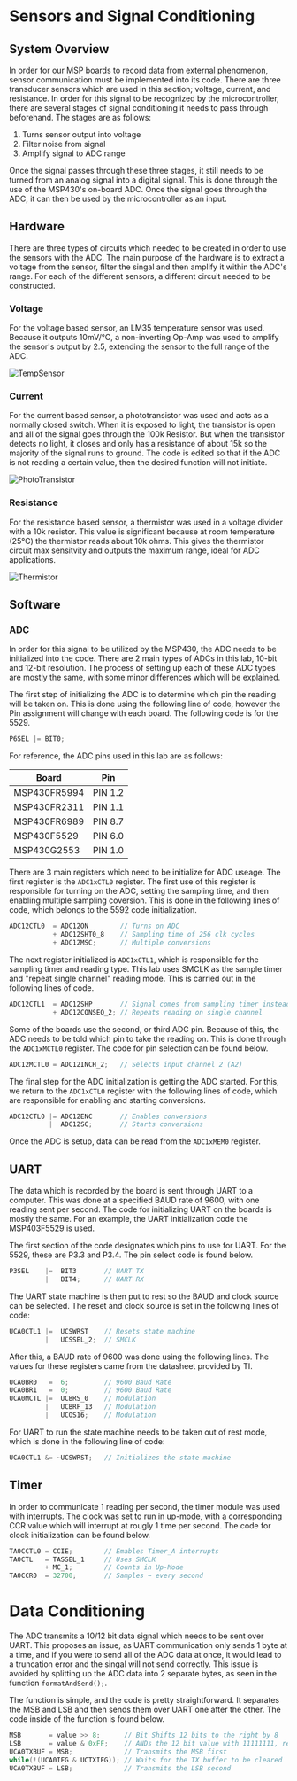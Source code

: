 # Sensors and Signal Conditioning
## System Overview
In order for our MSP boards to record data from external phenomenon, sensor communication must be implemented into its code. There are three transducer sensors which are used in this section; voltage, current, and resistance. In order for this signal to be recognized by the microcontroller, there are several stages of signal conditioning it needs to pass through beforehand. The stages are as follows:
1. Turns sensor output into voltage
2. Filter noise from signal
3. Amplify signal to ADC range

Once the signal passes through these three stages, it still needs to be turned from an analog signal into a digital signal. This is done through the use of the MSP430's on-board ADC. Once the signal goes through the ADC, it can then be used by the microcontroller as an input. 

## Hardware
There are three types of circuits which needed to be created in order to use the sensors with the ADC. The main purpose of the hardware is to extract a voltage from the sensor, filter the singal and then amplify it within the ADC's range. For each of the different sensors, a different circuit needed to be constructed.

### Voltage

For the voltage based sensor, an LM35 temperature sensor was used. Because it outputs 10mV/°C, a non-inverting Op-Amp was used to amplify the sensor's output by 2.5, extending the sensor to the full range of the ADC.

![TempSensor](https://github.com/RU09342/lab-5-sensing-the-world-around-you-nick-gorab/blob/master/Sensors%20and%20Signal%20Conditioning/Schematics/Temperature%20Sensor%20Schematic.PNG)

### Current
For the current based sensor, a phototransistor was used and acts as a normally closed switch. When it is exposed to light, the transistor is open and all of the signal goes through the 100k Resistor. But when the transistor detects no light, it closes and only has a resistance of about 15k so the majority of the signal runs to ground. The code is edited so that if the ADC is not reading a certain value, then the desired function will not initiate.

![PhotoTransistor](https://github.com/RU09342/lab-5-sensing-the-world-around-you-nick-gorab/blob/master/Sensors%20and%20Signal%20Conditioning/Schematics/PhotoTransistor%20Schematic.PNG)

### Resistance
For the resistance based sensor, a thermistor was used in a voltage divider with a 10k resistor. This value is significant because at room temperature (25°C) the thermistor reads about 10k ohms. This gives the thermistor circuit max sensitvity and outputs the maximum range, ideal for ADC applications.

![Thermistor](https://github.com/RU09342/lab-5-sensing-the-world-around-you-nick-gorab/blob/master/Sensors%20and%20Signal%20Conditioning/Schematics/Thermistor%20Schematic.PNG)

## Software
### ADC
In order for this signal to be utilized by the MSP430, the ADC needs to be initialized into the code. There are 2 main types of ADCs in this lab, 10-bit and 12-bit resolution. The process of setting up each of these ADC types are mostly the same, with some minor differences which will be explained.

The first step of initializing the ADC is to determine which pin the reading will be taken on. This is done using the following line of code, however the Pin assignment will change with each board. The following code is for the 5529.

```c
P6SEL |= BIT0;
```
 For reference, the ADC pins used in this lab are as follows:
 
|     Board    |   Pin   |
|--------------|---------|
| MSP430FR5994 | PIN 1.2 |
| MSP430FR2311 | PIN 1.1 |
| MSP430FR6989 | PIN 8.7 |
| MSP430F5529  | PIN 6.0 |
| MSP430G2553  | PIN 1.0 |

There are 3 main registers which need to be initialize for ADC useage. The first register is the `ADC1xCTL0` register. The first use of this register is responsible for turning on the ADC, setting the sampling time, and then enabling multiple sampling coversion. This is done in the following lines of code, which belongs to the 5592 code initialization. 

```c
ADC12CTL0  = ADC12ON        // Turns on ADC
           + ADC12SHT0_8    // Sampling time of 256 clk cycles
           + ADC12MSC;      // Multiple conversions
```

The next register initialized is `ADC1xCTL1`, which is responsible for the sampling timer and reading type. This lab uses SMCLK as the sample timer and "repeat single channel" reading mode. This is carried out in the following lines of code.

```c
ADC12CTL1  = ADC12SHP       // Signal comes from sampling timer instead of input
           + ADC12CONSEQ_2; // Repeats reading on single channel
```

Some of the boards use the second, or third ADC pin. Because of this, the ADC needs to be told which pin to take the reading on. This is done through the `ADC1xMCTL0` register. The code for pin selection can be found below.

```c
ADC12MCTL0 = ADC12INCH_2;   // Selects input channel 2 (A2)
```

The final step for the ADC initialization is getting the ADC started. For this, we return to the `ADC1xCTL0` register with the following lines of code, which are responsible for enabling and starting conversions.

```c
ADC12CTL0 |= ADC12ENC       // Enables conversions
          |  ADC12SC;       // Starts conversions
```

Once the ADC is setup, data can be read from the `ADC1xMEM0` register.

## UART
The data which is recorded by the board is sent through UART to a computer. This was done at a specified BAUD rate of 9600, with one reading sent per second. The code for initializing UART on the boards is mostly the same. For an example, the UART initialization code the MSP403F5529 is used. 

The first section of the code designates which pins to use for UART. For the 5529, these are P3.3 and P3.4. The pin select code is found below.
```c
P3SEL    |=  BIT3       // UART TX
         |   BIT4;      // UART RX
```

The UART state machine is then put to rest so the BAUD and clock source can be selected. The reset and clock source is set in the following lines of code:
```c
UCA0CTL1 |=  UCSWRST    // Resets state machine
         |   UCSSEL_2;  // SMCLK
```

After this, a BAUD rate of 9600 was done using the following lines. The values for these registers came from the datasheet provided by TI. 

```c
UCA0BR0   =  6;         // 9600 Baud Rate
UCA0BR1   =  0;         // 9600 Baud Rate
UCA0MCTL |=  UCBRS_0    // Modulation
         |   UCBRF_13   // Modulation
         |   UCOS16;    // Modulation
```
For UART to run the state machine needs to be taken out of rest mode, which is done in the following line of code:
```c
UCA0CTL1 &= ~UCSWRST;   // Initializes the state machine
```
## Timer
In order to communicate 1 reading per second, the timer module was used with interrupts. The clock was set to run in up-mode, with a corresponding CCR value which will interrupt at rougly 1 time per second. The code for clock initialization can be found below.

```c
TA0CCTL0 = CCIE;        // Emables Timer_A interrupts
TA0CTL   = TASSEL_1     // Uses SMCLK
         + MC_1;        // Counts in Up-Mode
TA0CCR0  = 32700;       // Samples ~ every second
```

# Data Conditioning
The ADC transmits a 10/12 bit data signal which needs to be sent over UART. This proposes an issue, as UART communication only sends 1 byte at a time, and if you were to send all of the ADC data at once, it would lead to a truncation error and the singal will not send correctly. This issue is avoided by splitting up the ADC data into 2 separate bytes, as seen in the function `formatAndSend();`. 

The function is simple, and the code is pretty straightforward. It separates the MSB and LSB and then sends them over UART one after the other. The code inside of the function is found below. 
```c
MSB       = value >> 8;      // Bit Shifts 12 bits to the right by 8
LSB       = value & 0xFF;    // ANDs the 12 bit value with 11111111, returning the LSB
UCA0TXBUF = MSB;             // Transmits the MSB first
while(!(UCA0IFG & UCTXIFG)); // Waits for the TX buffer to be cleared
UCA0TXBUF = LSB;             // Transmits the LSB second
```

















